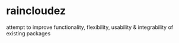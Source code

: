 # raincloudez
attempt to improve functionality, flexibility, usability &amp; integrability of existing packages
